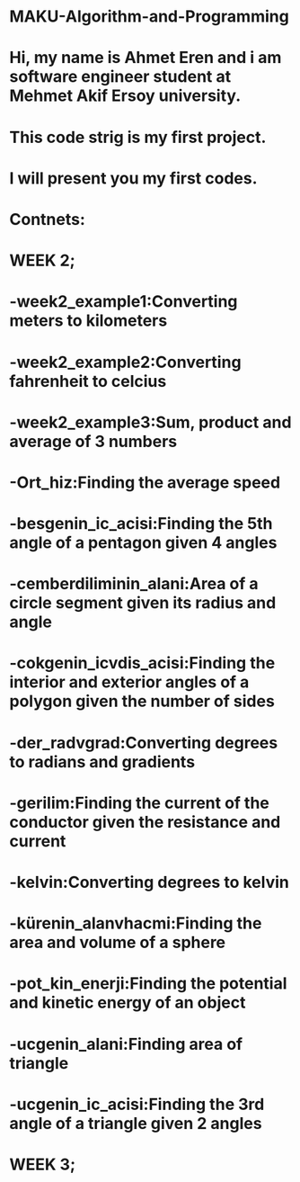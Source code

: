# MAKU-Algorithm-and-Programming
# Hi, my name is Ahmet Eren and i am software engineer student at Mehmet Akif Ersoy university.
# This code strig is my first project.
# I will present you my first codes.
# Contnets:
# WEEK 2;
# -week2_example1:Converting meters to kilometers
# -week2_example2:Converting fahrenheit to celcius
# -week2_example3:Sum, product and average of 3 numbers
# -Ort_hiz:Finding the average speed
# -besgenin_ic_acisi:Finding the 5th angle of a pentagon given 4 angles
# -cemberdiliminin_alani:Area of a circle segment given its radius and angle
# -cokgenin_icvdis_acisi:Finding the interior and exterior angles of a polygon given the number of sides
# -der_radvgrad:Converting degrees to radians and gradients
# -gerilim:Finding the current of the conductor given the resistance and current
# -kelvin:Converting degrees to kelvin
# -kürenin_alanvhacmi:Finding the area and volume of a sphere
# -pot_kin_enerji:Finding the potential and kinetic energy of an object
# -ucgenin_alani:Finding area of triangle
# -ucgenin_ic_acisi:Finding the 3rd angle of a triangle given 2 angles
# WEEK 3;

